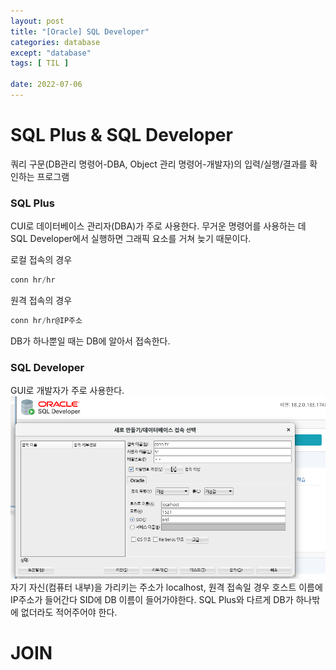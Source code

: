 ```yaml
---
layout: post
title: "[Oracle] SQL Developer"
categories: database
except: "database"
tags: [ TIL ]

date: 2022-07-06
---
```


# SQL Plus & SQL Developer
쿼리 구문(DB관리 명령어-DBA, Object 관리 명령어-개발자)의 입력/실행/결과를 확인하는 프로그램

### SQL Plus
CUI로 데이터베이스 관리자(DBA)가 주로 사용한다. 무거운 명령어를 사용하는 데 SQL Developer에서 실행하면 그래픽 요소를 거쳐 늦기 때문이다.

로컬 접속의 경우
```sql
conn hr/hr
```
원격 접속의 경우
```sql
conn hr/hr@IP주소
```
DB가 하나뿐일 때는 DB에 알아서 접속한다.

### SQL Developer
GUI로 개발자가 주로 사용한다.
![sql developer 접속](_posts/img/sqldevconn.PNG)
자기 자신(컴퓨터 내부)을 가리키는 주소가 localhost, 원격 접속일 경우 호스트 이름에 IP주소가 들어간다
SID에 DB 이름이 들어가야한다. SQL Plus와 다르게 DB가 하나밖에 없더라도 적어주어야 한다.
<br>

# JOIN

<br>
<br>
